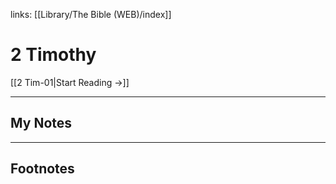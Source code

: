 links: [[Library/The Bible (WEB)/index]]
# 2 Timothy

[[2 Tim-01|Start Reading →]]

---
## My Notes

---
## Footnotes